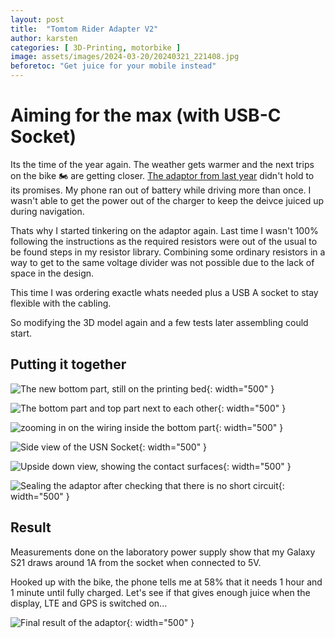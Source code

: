 ```yaml
---
layout: post
title:  "Tomtom Rider Adapter V2"
author: karsten
categories: [ 3D-Printing, motorbike ]
image: assets/images/2024-03-20/20240321_221408.jpg
beforetoc: "Get juice for your mobile instead"
---
```


# Aiming for the max (with USB-C Socket)

Its the time of the year again. The weather gets warmer and the next trips on the bike 🏍️ are getting closer. [The adaptor from last year](https://kateiren.github.io/tomtom-rider-adapter/) didn't hold to its promises. My phone ran out of battery while driving more than once.
I wasn't able to get the power out of the charger to keep the deivce juiced up during navigation.

Thats why I started tinkering on the adaptor again. Last time I wasn't 100% following the instructions as the required resistors were out of the usual to be found steps in my resistor library. Combining some ordinary resistors in a way to get to the same voltage divider was not possible due to the lack of space in the design. 

This time I was ordering exactle whats needed plus a USB A socket to stay flexible with the cabling.

So modifying the 3D model again and a few tests later assembling could start.

## Putting it together

![The new bottom part, still on the printing bed](20240321_150601.jpg "The new bottom part, still on the printing bed"){: width="500" }

![The bottom part and top part next to each other](20240321_221418-2.jpg){: width="500" }

![zooming in on the wiring inside the bottom part](20240321_221408-2.jpg){: width="500" }

![Side view of the USN Socket](20240322_091342-2.jpg){: width="500" }

![Upside down view, showing the contact surfaces](20240322_114911-2.jpg){: width="500" }

![Sealing the adaptor after checking that there is no short circuit](20240322_103716-2.jpg){: width="500" }


## Result

Measurements done on the laboratory power supply show that my Galaxy S21 draws around 1A from the socket when connected to 5V.

Hooked up with the bike, the phone tells me at 58% that it needs 1 hour and 1 minute until fully charged. Let's see if that gives enough juice when the display, LTE and GPS is switched on...

![Final result of the adaptor](20240322_125221.jpg){: width="500" }
